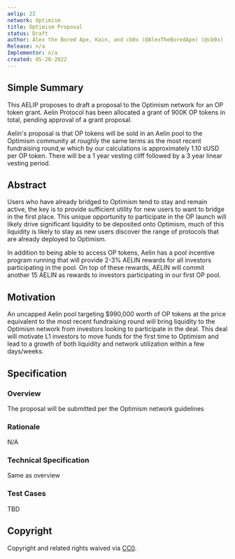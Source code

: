 ```yaml
---
aelip: 22
network: Optimism
title: Optimism Proposal
status: Draft
author: Alex the Bored Ape, Kain, and cb0x (@AlexTheBoredApe) (@cb0x) (@kain)
Release: n/a
Implementor: n/a
created: 05-20-2022
---
```


## Simple Summary

This AELIP proposes to draft a proposal to the Optimism network for an OP token grant. Aelin Protocol has been allocated a grant of 900K OP tokens in total, pending approval of a grant proposal.

Aelin's proposal is that OP tokens will be sold in an Aelin pool to the Optimism community at roughly the same terms as the most recent fundraising round,w which by our calculations is approximately 1.10 sUSD per OP token. There will be a 1 year vesting cliff followed by a 3 year linear vesting period.

## Abstract

Users who have already bridged to Optimism tend to stay and remain active, the key is to provide sufficient utility for new users to want to bridge in the first place. This unique opportunity to participate in the OP launch will likely drive significant liquidity to be deposited onto Optimism, much of this liquidity is likely to stay as new users discover the range of protocols that are already deployed to Optimism.

In addition to being able to access OP tokens, Aelin has a pool incentive program running that will provide 2-3% AELIN rewards for all investors participating in the pool. On top of these rewards, AELIN will commit another 15 AELIN as rewards to investors participating in our first OP pool.

## Motivation

An uncapped Aelin pool targeting $990,000 worth of OP tokens at the price equivalent to the most recent fundraising round will bring liquidity to the Optimism network from investors looking to participate in the deal. This deal will motivate L1 investors to move funds for the first time to Optimism and lead to a growth of both liquidity and network utilization within a few days/weeks.

## Specification

### Overview

The proposal will be submitted per the Optimism network guidelines

### Rationale

N/A

### Technical Specification

Same as overview

### Test Cases

TBD

## Copyright

Copyright and related rights waived via [CC0](https://creativecommons.org/publicdomain/zero/1.0/).
